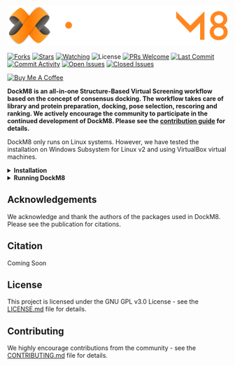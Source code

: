 ![DockM8 Logo](./media/DockM8_white_horizontal_smaller.png)

[![Forks](https://img.shields.io/github/forks/DrugBud-Suite/DockM8?style=for-the-badge&logo=github)](https://github.com/DrugBud-Suite/DockM8)
[![Stars](https://img.shields.io/github/stars/DrugBud-Suite/DockM8?style=for-the-badge&logo=github)](https://github.com/DrugBud-Suite/DockM8)
[![Watching](https://img.shields.io/github/watchers/DrugBud-Suite/DockM8?style=for-the-badge&logo=github)](https://github.com/DrugBud-Suite/DockM8)
![License](https://img.shields.io/github/license/DrugBud-Suite/DockM8?style=for-the-badge)
[![PRs Welcome](https://img.shields.io/badge/PRs-welcome-brightgreen?style=for-the-badge&logo=github)](https://github.com/DrugBud-Suite/DockM8/pulls)
[![Last Commit](https://img.shields.io/github/last-commit/DrugBud-Suite/DockM8?style=for-the-badge&logo=github)](https://github.com/DrugBud-Suite/DockM8)
[![Commit Activity](https://img.shields.io/github/commit-activity/m/DrugBud-Suite/DockM8?style=for-the-badge&logo=github)](https://github.com/DrugBud-Suite/DockM8)
[![Open Issues](https://img.shields.io/github/issues/DrugBud-Suite/DockM8?style=for-the-badge&logo=github)](https://github.com/DrugBud-Suite/DockM8/issues)
[![Closed Issues](https://img.shields.io/github/issues-closed/DrugBud-Suite/DockM8?style=for-the-badge&logo=github)](https://github.com/DrugBud-Suite/DockM8/issues)

<a href="https://www.buymeacoffee.com/tonylac77" target="_blank"><img src="https://cdn.buymeacoffee.com/buttons/default-orange.png" alt="Buy Me A Coffee" height="41" width="174"></a>

**DockM8 is an all-in-one Structure-Based Virtual Screening workflow based on the concept of consensus docking. The workflow takes care of library and protein preparation, docking, pose selection, rescoring and ranking. We actively encourage the community to participate in the continued development of DockM8. Please see the [contribution guide](https://gitlab.com/Tonylac77/DockM8/-/blob/main/CONTRIBUTING.md) for details.**

DockM8 only runs on Linux systems. However, we have tested the installation on Windows Subsystem for Linux v2 and using VirtualBox virtual machines.

<details>
<summary><b>Installation</b></summary>

### Automatic Installation (Python 3.10 / Ubuntu 22.04)

For automatic installation, download and run [setup_py310.sh](https://gitlab.com/Tonylac77/DockM8/-/blob/main/setup_py310.sh). This script will set up the required conda environments and install all necessary packages. Make sure the installation script can be executed by running:

```bash
chmod +x setup_py310.sh
./setup_py310.sh
```

The script will create the main `dockm8` environment and additional specialized environments.

### Manual Installation (Python 3.10 / Ubuntu 22.04)

Create the main `dockm8` environment and install the following packages:

```bash
conda create -n dockm8 python=3.10
conda install -c conda-forge rdkit=2023.09 spyrmsd kneed molvs xgboost openbabel docopt pdbfixer smina lightning -y
conda install ipykernel scipy seaborn tqdm pytest pydantic -y
conda install -c mx reduce -y

pip3 install torch==2.2.0 torchvision torchaudio --index-url https://download.pytorch.org/whl/cpu
pip install pymesh espsim oddt biopandas redo MDAnalysis==2.0.0 prody==2.1.0 dgl Pebble tensorflow meeko posebusters streamlit prolif datamol yapf medchem molgrid
pip install torch_scatter torch_sparse torch_spline_conv torch_cluster torch_geometric
pip install streamlit_molstar sh scikit-learn
pip install roma pytorch_lightning omegaconf terrace dgllife scikit-learn-extra posecheck
```

#### Installing binaries

DockM8 will automatically download and install binaries/programs when required.


</details>

<details>
<summary><b>Running DockM8</b></summary>

### Via Streamlit GUI

DockM8 comes with a simple form-based GUI for ease of use. To launch it, run:

```bash
streamlit run **PATH_TO**/gui.py
```

Click the `localhost` link to access the GUI.

### Via Command-line (dockm8.py script)

DockM8 now uses a configuration file (`config.yml`) to specify all parameters for the workflow when running via command-line. This file should be located in the root directory of DockM8.

#### Configuration File

Here's a sample of what the `config.yml` file might look like:

```yaml
general:
  software: "/path/to/DockM8/software"
  mode: "single"
  n_cpus: 0

receptor(s):
  - "/path/to/receptor.pdb"

docking_library: "/path/to/library.sdf"

docking:
  docking_programs:
    - "SMINA"
    - "GNINA"
  n_poses: 10
  exhaustiveness: 8

# ... other configuration options ...
```

#### Configuration Sections

- `general`: Overall settings for DockM8
- `decoy_generation`: Settings for generating decoy compounds
- `receptor(s)`: Path(s) to receptor file(s)
- `docking_library`: Path to the compound library for docking
- `protein_preparation`: Settings for preparing the protein structure
- `ligand_preparation`: Settings for preparing the ligands
- `pocket_detection`: Settings for detecting the binding pocket
- `docking`: Settings for the docking process
- `post_docking`: Settings for post-docking processing
- `pose_selection`: Settings for selecting poses
- `rescoring`: List of rescoring methods to use
- `consensus`: Method for consensus scoring
- `threshold`: Threshold for ensemble and active learning modes

Refer to the `config.yml` file in the DockM8 repository for a complete list of available options and their descriptions.

#### Running DockM8

1. Ensure you have set up the `config.yml` file with your desired parameters.

2. Open a terminal and activate the dockm8 python environment:
   ```bash
   conda activate dockm8
   ```

3. Run the following command:
   ```bash
   python **PATH_TO**/dockm8.py --config **PATH_TO**/config.yml
   ```

   DockM8 will automatically read the configuration and warn you of any errors in the configuration file.

### Via Jupyter Notebook

1. Open `dockm8.ipynb`, `dockm8_ensemble.ipynb`, or `dockm8_decoys.ipynb` in your favorite IDE, depending on which DockM8 mode you want to use.

2. Ensure that the notebook is configured to use the `config.yml` file.

3. Follow the instructions in the Markdown cells.

</details>

## Acknowledgements

We acknowledge and thank the authors of the packages used in DockM8. Please see the publication for citations.

## Citation

Coming Soon

## License

This project is licensed under the GNU GPL v3.0 License - see the [LICENSE.md](https://gitlab.com/Tonylac77/DockM8/-/blob/main/LICENSE) file for details.

## Contributing

We highly encourage contributions from the community - see the [CONTRIBUTING.md](https://gitlab.com/Tonylac77/DockM8/-/blob/main/CONTRIBUTING.md) file for details.